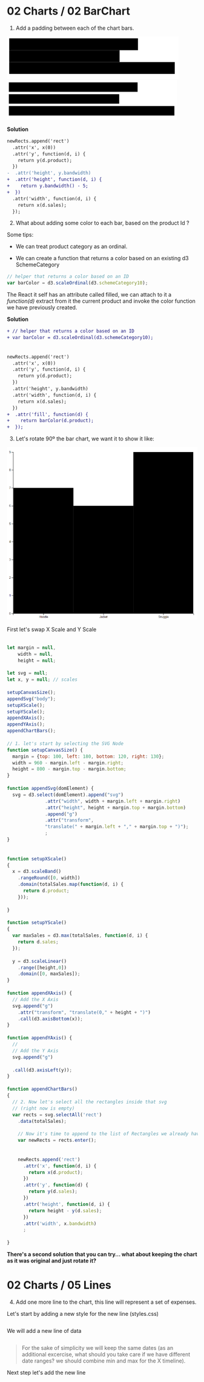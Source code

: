 # 02 Charts / 02 BarChart

1) Add a padding between each of the chart bars.

![No padding](./pictures/02_Chart_Original.png "Chart Original")
![Bar Padding](./pictures/02_Chart_Bar_Padding.png "Chart Padding")

**Solution**

```diff
newRects.append('rect')
  .attr('x', x(0))
  .attr('y', function(d, i) {
    return y(d.product);
  })
-  .attr('height', y.bandwidth)
+  .attr('height', function(d, i) {
+    return y.bandwidth() - 5;
+  })
  .attr('width', function(d, i) {
    return x(d.sales);
  });

```

2) What about adding some color to each bar, based on the product Id ?

Some tips:

- We can treat product category as an ordinal.

- We can create a function that returns a color based on 
an existing d3 SchemeCategory

```javascript
// helper that returns a color based on an ID
var barColor = d3.scaleOrdinal(d3.schemeCategory10);
```

The React it self has an attribute called filled, we can
attach to it a _function(d)_ extract from it the current product
and invoke the color function we have previously created.

**Solution**

```diff
+ // helper that returns a color based on an ID
+ var barColor = d3.scaleOrdinal(d3.schemeCategory10);


newRects.append('rect')
  .attr('x', x(0))
  .attr('y', function(d, i) {
    return y(d.product);
  })
  .attr('height', y.bandwidth)
  .attr('width', function(d, i) {
    return x(d.sales);
  })
+  .attr('fill', function(d) {
+    return barColor(d.product);
+  });
```

3) Let's rotate 90º the bar chart, we want it to show it like:

![Vertical](./pictures/02_vertical.png "Chart Vertical")

First let's swap X Scale and Y Scale


```javascript

let margin = null,
    width = null,
    height = null;

let svg = null;
let x, y = null; // scales

setupCanvasSize();
appendSvg("body");
setupXScale();
setupYScale();
appendXAxis();
appendYAxis();
appendChartBars();

// 1. let's start by selecting the SVG Node
function setupCanvasSize() {
  margin = {top: 100, left: 180, bottom: 120, right: 130};
  width = 960 - margin.left - margin.right;
  height = 800 - margin.top - margin.bottom;
}

function appendSvg(domElement) {
  svg = d3.select(domElement).append("svg")
              .attr("width", width + margin.left + margin.right)
              .attr("height", height + margin.top + margin.bottom)
              .append("g")
              .attr("transform",
              "translate(" + margin.left + "," + margin.top + ")");
              ;
}


function setupXScale()
{
  x = d3.scaleBand()
    .rangeRound([0, width])
    .domain(totalSales.map(function(d, i) {
      return d.product;
    }));

}

function setupYScale()
{
  var maxSales = d3.max(totalSales, function(d, i) {
    return d.sales;
  });

  y = d3.scaleLinear()
    .range([height,0])
    .domain([0, maxSales]);    
}

function appendXAxis() {
  // Add the X Axis
  svg.append("g")
    .attr("transform", "translate(0," + height + ")")
    .call(d3.axisBottom(x));
}

function appendYAxis() {
  //   
  // Add the Y Axis
  svg.append("g")   
 
  .call(d3.axisLeft(y));
}

function appendChartBars()
{
  // 2. Now let's select all the rectangles inside that svg
  // (right now is empty)
  var rects = svg.selectAll('rect')
    .data(totalSales);

    // Now it's time to append to the list of Rectangles we already have
    var newRects = rects.enter();


    newRects.append('rect')
      .attr('x', function(d, i) {
        return x(d.product);
      })
      .attr('y', function(d) { 
        return y(d.sales); 
      })     
      .attr('height', function(d, i) {
        return height - y(d.sales);
      })
      .attr('width', x.bandwidth)      
      ;
      
}
```

**There's a second solution that you can try... what about keeping the chart 
as it was original and just rotate it?**

# 02 Charts / 05 Lines

4) Add one more line to the chart, this line will represent
a set of expenses.

Let's start by adding a new style for the new line (styles.css)

```
```

We will add a new line of data

```
```

> For the sake of simplicity we will keep the same dates (as an additional excercise, what should
you take care if we have different date ranges? we should combine min and max for the X timeline).

Next step let's add the new line

```
```
